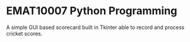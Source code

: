 # EMAT10007 Python Programming

A simple GUI based scorecard built in Tkinter able to record and process cricket scores.
